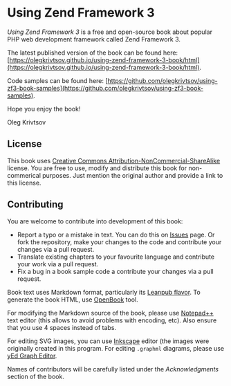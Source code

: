 # Using Zend Framework 3

*Using Zend Framework 3* is a free and open-source book about popular PHP web development framework called
Zend Framework 3.

The latest published version of the book can be found here: 
[https://olegkrivtsov.github.io/using-zend-framework-3-book/html](https://olegkrivtsov.github.io/using-zend-framework-3-book/html).

Code samples can be found here: 
[https://github.com/olegkrivtsov/using-zf3-book-samples](https://github.com/olegkrivtsov/using-zf3-book-samples).

Hope you enjoy the book!

Oleg Krivtsov

## License

This book uses [Creative Commons Attribution-NonCommercial-ShareAlike](https://creativecommons.org/licenses/by-nc-sa/4.0/) license.
You are free to use, modify and distribute this book for non-commerical purposes. Just mention the original author and provide a link
to this license.

## Contributing

You are welcome to contribute into development of this book:

  * Report a typo or a mistake in text. You can do this on [Issues](https://github.com/olegkrivtsov/using-zend-framework-3-book/issues) page. 
    Or fork the repository, make your changes to the code and contribute your changes via a pull request.
  * Translate existing chapters to your favourite language and contribute your work via a pull request.
  * Fix a bug in a book sample code a contribute your changes via a pull request.

Book text uses Markdown format, particularly its [Leanpub flavor](https://leanpub.com/help/manual). 
To generate the book HTML, use [OpenBook](https://github.com/olegkrivtsov/openbook) tool.
  
For modifying the Markdown source of the book, please use [Notepad++](https://notepad-plus-plus.org/) text editor (this allows
to avoid problems with encoding, etc). Also ensure that you use 4 spaces instead of tabs.  

For editing SVG images, you can use [Inkscape](https://inkscape.org/ru/download/) editor (the images were originally created in this program. For editing `.graphml` diagrams, please use [yEd Graph Editor](https://www.yworks.com/products/yed).

Names of contributors will be carefully listed under the *Acknowledgments* section of the book.
